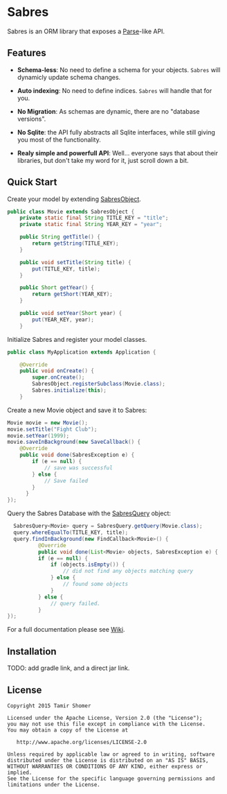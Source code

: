 # Sabres

Sabres is an ORM library that exposes a [Parse]-like API.

## Features

+ **Schema-less**: No need to define a schema for your objects. `Sabres` will dynamicly update schema changes.   

+ **Auto indexing**: No need to define indices. `Sabres` will handle that for you.

+ **No Migration**: As schemas are dynamic, there are no "database versions".

+ **No Sqlite**: the API fully abstracts all Sqlite interfaces, while still giving you most of the functionality.

+ **Realy simple and powerfull API**: Well... everyone says that about their libraries, but don't take my word for it, just scroll down a bit.

## Quick Start

Create your model by extending [SabresObject].

```java
public class Movie extends SabresObject {
    private static final String TITLE_KEY = "title";
    private static final String YEAR_KEY = "year";

    public String getTitle() {
        return getString(TITLE_KEY);
    }

    public void setTitle(String title) {
        put(TITLE_KEY, title);
    }

    public Short getYear() {
        return getShort(YEAR_KEY);
    }

    public void setYear(Short year) {
        put(YEAR_KEY, year);
    }
```

Initialize Sabres and register your model classes. 

```java
public class MyApplication extends Application {

    @Override
    public void onCreate() {
        super.onCreate();
        SabresObject.registerSubclass(Movie.class);
        Sabres.initialize(this);
    }
```

Create a new Movie object and save it to Sabres:

```java
Movie movie = new Movie();
movie.setTitle("Fight Club");
movie.setYear(1999);
movie.saveInBackground(new SaveCallback() {
    @Override
    public void done(SabresException e) {
        if (e == null) {
            // save was successful
        } else {
            // Save failed 
        }
      }
});
```

Query the Sabres Database with the [SabresQuery] object:

```java
  SabresQuery<Movie> query = SabresQuery.getQuery(Movie.class);
  query.whereEqualTo(TITLE_KEY, title);
  query.findInBackground(new FindCallback<Movie>() {
          @Override
          public void done(List<Movie> objects, SabresException e) {
          if (e == null) {
              if (objects.isEmpty()) {
                  // did not find any objects matching query
              } else {
                  // found some objects
              }
          } else {
              // query failed.
          }
});
```

For a full documentation please see [Wiki].

## Installation

TODO: add gradle link, and a direct jar link.

## License

    Copyright 2015 Tamir Shomer

    Licensed under the Apache License, Version 2.0 (the "License");
    you may not use this file except in compliance with the License.
    You may obtain a copy of the License at

       http://www.apache.org/licenses/LICENSE-2.0

    Unless required by applicable law or agreed to in writing, software
    distributed under the License is distributed on an "AS IS" BASIS,
    WITHOUT WARRANTIES OR CONDITIONS OF ANY KIND, either express or implied.
    See the License for the specific language governing permissions and
    limitations under the License.

[Wiki]: https://github.com/tamir7/Sabres/wiki
[Parse]: http://www.parse.com
[SabresObject]: https://github.com/tamir7/Sabres/blob/master/sabres/src/main/java/com/sabres/SabresObject.java
[SabresQuery]: https://github.com/tamir7/Sabres/blob/master/sabres/src/main/java/com/sabres/SabresQuery.java
